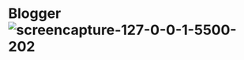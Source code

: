 # Blogger![screencapture-127-0-0-1-5500-202](https://github.com/Zaid2021info/Blogger/assets/135250975/a3eb84b9-cf2f-483e-b23b-0ac603b647d9)
